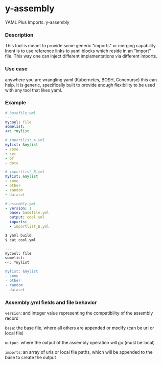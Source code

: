 # y-assembly
YAML Plus Imports: y-assembly

### Description

This tool is meant to provide some generic "imports" or merging capability. Inent is to 
use reference links to yaml blocks which reside in an "import" file. This way
one can inject different implementations via different imports.

### Use case

anywhere you are wrangling yaml (Kubernetes, BOSH, Concourse) this can help. It is generic, specifically built to provide enough flexibility to be used with any tool that likes yaml.

### Example
```yaml
# basefile.yml
---
mycool: file
somelist:
<<: *mylist

# importlist_A.yml
mylist: &mylist
- some
- set
- of 
- data

# importlist_B.yml
mylist: &mylist
- some
- other 
- random
- dataset

# assembly.yml
- version: 1
  base: basefile.yml
  output: cool.yml
  imports: 
  - importlist_B.yml
```


```bash
$ yaml build
$ cat cool.yml

---
mycool: file
somelist:
<<: *mylist

mylist: &mylist
- some
- other 
- random
- dataset
```

### Assembly.yml fields and file behavior

`version`: and integer value representing the compatibility of the assembly record 

`base`: the base file, where all others are appended or modify (can be url or local file)

`output`: where the output of the assembly operation will go (must be local)

`imports`: an array of urls or local file paths, which will be appended to the base to create the output 
